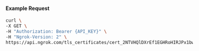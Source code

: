 
#### Example Request
```bash
curl \
-X GET \
-H "Authorization: Bearer {API_KEY}" \
-H "Ngrok-Version: 2" \
https://api.ngrok.com/tls_certificates/cert_2NTVHQlDXrEf1EGHRoHIRJPx1bw
